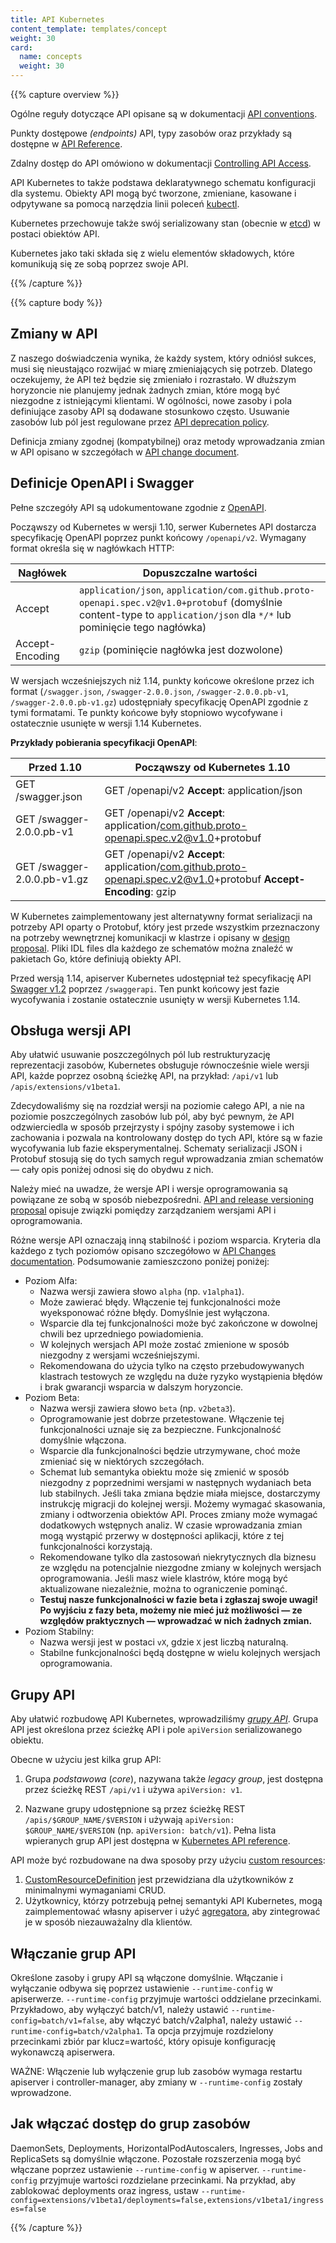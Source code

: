 ```yaml
---
title: API Kubernetes
content_template: templates/concept
weight: 30
card:
  name: concepts
  weight: 30
---
```


{{% capture overview %}}

Ogólne reguły dotyczące API opisane są w dokumentacji [API conventions](https://git.k8s.io/community/contributors/devel/sig-architecture/api-conventions.md).

Punkty dostępowe *(endpoints)* API, typy zasobów oraz przykłady są dostępne w [API Reference](/docs/reference).

Zdalny dostęp do API omówiono w dokumentacji [Controlling API Access](/docs/reference/access-authn-authz/controlling-access/).

API Kubernetes to także podstawa deklaratywnego schematu konfiguracji dla systemu. Obiekty API mogą być tworzone, zmieniane, kasowane i odpytywane sa pomocą narzędzia linii poleceń [kubectl](/docs/reference/kubectl/overview/).

Kubernetes przechowuje także swój serializowany stan (obecnie w [etcd](https://coreos.com/docs/distributed-configuration/getting-started-with-etcd/)) w postaci obiektów API.

Kubernetes jako taki składa się z wielu elementów składowych, które komunikują się ze sobą poprzez swoje API.

{{% /capture %}}


{{% capture body %}}

## Zmiany w API

Z naszego doświadczenia wynika, że każdy system, który odniósł sukces, musi się nieustająco rozwijać w miarę zmieniających się potrzeb. Dlatego oczekujemy, że API też będzie się zmieniało i rozrastało. W dłuższym horyzoncie nie planujemy jednak żadnych zmian, które mogą być niezgodne z istniejącymi klientami. W ogólności, nowe zasoby i pola definiujące zasoby API są dodawane stosunkowo często. Usuwanie zasobów lub pól jest regulowane przez [API deprecation policy](/docs/reference/using-api/deprecation-policy/).

Definicja zmiany zgodnej (kompatybilnej) oraz metody wprowadzania zmian w API opisano w szczegółach w [API change document](https://git.k8s.io/community/contributors/devel/sig-architecture/api_changes.md).

## Definicje OpenAPI i Swagger

Pełne szczegóły API są udokumentowane zgodnie z [OpenAPI](https://www.openapis.org/).

Począwszy od Kubernetes w wersji 1.10, serwer Kubernetes API dostarcza specyfikację OpenAPI poprzez punkt końcowy `/openapi/v2`.
Wymagany format określa się w nagłówkach HTTP:

Nagłówek | Dopuszczalne wartości
------ | ---------------
Accept | `application/json`, `application/com.github.proto-openapi.spec.v2@v1.0+protobuf` (domyślnie content-type to `application/json` dla `*/*` lub pominięcie tego nagłówka)
Accept-Encoding | `gzip` (pominięcie nagłówka jest dozwolone)

W wersjach wcześniejszych niż 1.14, punkty końcowe określone przez ich format (`/swagger.json`, `/swagger-2.0.0.json`, `/swagger-2.0.0.pb-v1`, `/swagger-2.0.0.pb-v1.gz`) udostępniały specyfikację OpenAPI zgodnie z tymi formatami. Te punkty końcowe były stopniowo wycofywane i ostatecznie usunięte w wersji 1.14 Kubernetes.

**Przykłady pobierania specyfikacji OpenAPI**:

Przed 1.10 | Począwszy od Kubernetes 1.10
----------- | -----------------------------
GET /swagger.json | GET /openapi/v2 **Accept**: application/json
GET /swagger-2.0.0.pb-v1 | GET /openapi/v2 **Accept**: application/com.github.proto-openapi.spec.v2@v1.0+protobuf
GET /swagger-2.0.0.pb-v1.gz | GET /openapi/v2 **Accept**: application/com.github.proto-openapi.spec.v2@v1.0+protobuf **Accept-Encoding**: gzip

W Kubernetes zaimplementowany jest alternatywny format serializacji na potrzeby API oparty o Protobuf, który jest przede wszystkim przeznaczony na potrzeby wewnętrznej komunikacji w klastrze i opisany w [design proposal](https://github.com/kubernetes/community/blob/master/contributors/design-proposals/api-machinery/protobuf.md). Pliki IDL files dla każdego ze schematów można znaleźć w pakietach Go, które definiują obiekty API.

Przed wersją 1.14, apiserver Kubernetes udostępniał też specyfikację API [Swagger v1.2](http://swagger.io/) poprzez `/swaggerapi`.
Ten punkt końcowy jest fazie wycofywania i zostanie ostatecznie usunięty w wersji Kubernetes 1.14.

## Obsługa wersji API

Aby ułatwić usuwanie poszczególnych pól lub restrukturyzację reprezentacji zasobów, Kubernetes obsługuje równocześnie wiele wersji API, każde poprzez osobną ścieżkę API, na przykład: `/api/v1` lub
`/apis/extensions/v1beta1`.

Zdecydowaliśmy się na rozdział wersji na poziomie całego API, a nie na poziomie poszczególnych zasobów lub pól, aby być pewnym, że API odzwierciedla w sposób przejrzysty i spójny zasoby systemowe i ich zachowania i pozwala na kontrolowany dostęp do tych API, które są w fazie wycofywania lub fazie eksperymentalnej. Schematy serializacji JSON i Protobuf stosują się do tych samych reguł wprowadzania zmian schematów — cały opis poniżej odnosi się do obydwu z nich.

Należy mieć na uwadze, że wersje API i wersje oprogramowania są powiązane ze sobą w sposób niebezpośredni. [API and release
versioning proposal](https://git.k8s.io/community/contributors/design-proposals/release/versioning.md) opisuje związki pomiędzy zarządzaniem wersjami API i oprogramowania.

Różne wersje API oznaczają inną stabilność i poziom wsparcia. Kryteria dla każdego z tych poziomów opisano szczegółowo w [API Changes documentation](https://git.k8s.io/community/contributors/devel/sig-architecture/api_changes.md#alpha-beta-and-stable-versions). Podsumowanie zamieszczono poniżej poniżej:

- Poziom Alfa:
  - Nazwa wersji zawiera słowo `alpha` (np. `v1alpha1`).
  - Może zawierać błędy. Włączenie tej funkcjonalności może wyeksponować różne błędy. Domyślnie jest wyłączona.
  - Wsparcie dla tej funkcjonalności może być zakończone w dowolnej chwili bez uprzedniego powiadomienia.
  - W kolejnych wersjach API może zostać zmienione w sposób niezgodny z wersjami wcześniejszymi.
  - Rekomendowana do użycia tylko na często przebudowywanych klastrach testowych ze względu na duże ryzyko wystąpienia błędów i brak gwarancji  wsparcia w dalszym horyzoncie.
- Poziom Beta:
  - Nazwa wersji zawiera słowo `beta` (np. `v2beta3`).
  - Oprogramowanie jest dobrze przetestowane. Włączenie tej funkcjonalności uznaje się za bezpieczne. Funkcjonalność domyślnie włączona.
  - Wsparcie dla funkcjonalności będzie utrzymywane, choć może zmieniać się w niektórych szczegółach.
  - Schemat lub semantyka obiektu może się zmienić w sposób niezgodny z poprzednimi wersjami w następnych wydaniach beta lub stabilnych. Jeśli taka zmiana będzie miała miejsce, dostarczymy instrukcję migracji do kolejnej wersji. Możemy wymagać skasowania, zmiany i odtworzenia obiektów API. Proces zmiany może wymagać dodatkowych wstępnych analiz. W czasie wprowadzania zmian mogą wystąpić przerwy w dostępności aplikacji, które z tej funkcjonalności korzystają.
  - Rekomendowane tylko dla zastosowań niekrytycznych dla biznesu ze względu na potencjalnie niezgodne zmiany w kolejnych wersjach oprogramowania. Jeśli masz wiele klastrów, które mogą być aktualizowane niezależnie, można to ograniczenie pominąć.
  - **Testuj nasze funkcjonalności w fazie beta i zgłaszaj swoje uwagi! Po wyjściu z fazy beta, możemy nie mieć już możliwości — ze względów praktycznych — wprowadzać w nich żadnych zmian.**
- Poziom Stabilny:
  - Nazwa wersji jest w postaci `vX`, gdzie `X` jest liczbą naturalną.
  - Stabilne funkcjonalności będą dostępne w wielu kolejnych wersjach oprogramowania.

## Grupy API

Aby ułatwić rozbudowę API Kubernetes, wprowadziliśmy [*grupy API*](https://git.k8s.io/community/contributors/design-proposals/api-machinery/api-group.md).
Grupa API jest określona przez ścieżkę API i pole `apiVersion` serializowanego obiektu.

Obecne w użyciu jest kilka grup API:

1. Grupa *podstawowa* (*core*), nazywana także *legacy group*, jest dostępna przez ścieżkę REST `/api/v1` i używa `apiVersion: v1`.

1. Nazwane grupy udostępnione są przez ścieżkę REST `/apis/$GROUP_NAME/$VERSION` i używają `apiVersion: $GROUP_NAME/$VERSION`
   (np. `apiVersion: batch/v1`). Pełna lista wpieranych grup API jest dostępna w [Kubernetes API reference](/pl/docs/reference/).

API może być rozbudowane na dwa sposoby przy użyciu [custom resources](/docs/concepts/api-extension/custom-resources/):

1. [CustomResourceDefinition](/docs/tasks/access-kubernetes-api/extend-api-custom-resource-definitions/)
   jest przewidziana dla użytkowników z minimalnymi wymaganiami CRUD.
1. Użytkownicy, którzy potrzebują pełnej semantyki API Kubernetes, mogą zaimplementować własny apiserver
   i użyć [agregatora](/docs/tasks/access-kubernetes-api/configure-aggregation-layer/),
   aby zintegrować je w sposób niezauważalny dla klientów.

## Włączanie grup API

Określone zasoby i grupy API są włączone domyślnie. Włączanie i wyłączanie odbywa się poprzez ustawienie `--runtime-config`
w apiserwerze. `--runtime-config` przyjmuje wartości oddzielane przecinkami. Przykładowo, aby wyłączyć batch/v1, należy ustawić
`--runtime-config=batch/v1=false`, aby włączyć batch/v2alpha1, należy ustawić `--runtime-config=batch/v2alpha1`.
Ta opcja przyjmuje rozdzielony przecinkami zbiór par klucz=wartość, który opisuje konfigurację wykonawczą apiserwera.

WAŻNE: Włączenie lub wyłączenie grup lub zasobów wymaga restartu apiserver i controller-manager, aby zmiany w `--runtime-config` zostały wprowadzone.

## Jak włączać dostęp do grup zasobów

DaemonSets, Deployments, HorizontalPodAutoscalers, Ingresses, Jobs and ReplicaSets są domyślnie włączone.
Pozostałe rozszerzenia mogą być włączane poprzez ustawienie `--runtime-config` w
apiserver. `--runtime-config` przyjmuje wartości rozdzielane przecinkami. Na przykład, aby zablokować deployments oraz ingress, ustaw
`--runtime-config=extensions/v1beta1/deployments=false,extensions/v1beta1/ingresses=false`

{{% /capture %}}
